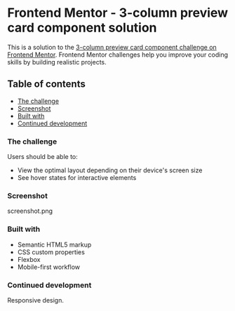 # Frontend Mentor - 3-column preview card component solution

This is a solution to the [3-column preview card component challenge on Frontend Mentor](https://www.frontendmentor.io/challenges/3column-preview-card-component-pH92eAR2-). Frontend Mentor challenges help you improve your coding skills by building realistic projects.

## Table of contents

- [The challenge](#the-challenge)
- [Screenshot](#screenshot)
- [Built with](#built-with)
- [Continued development](#continued-development)

### The challenge

Users should be able to:

- View the optimal layout depending on their device's screen size
- See hover states for interactive elements

### Screenshot

screenshot.png

### Built with

- Semantic HTML5 markup
- CSS custom properties
- Flexbox
- Mobile-first workflow

### Continued development

Responsive design.
